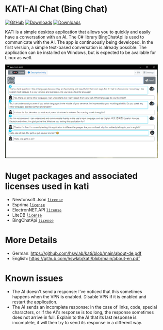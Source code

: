 # KATI-AI Chat (Bing Chat)
[![GitHub](https://img.shields.io/github/license/hswlab/kati)](https://github.com/hswlab/kati/blob/main/LICENSE) 
[![Downloads](https://img.shields.io/github/downloads/hswlab/kati/total)](https://github.com/hswlab/kati/releases/latest) 
[![Downloads](https://img.shields.io/github/v/release/hswlab/kati)](https://github.com/hswlab/kati/releases/latest) 

KATI is a simple desktop application that allows you to quickly and easily have a conversation with an 
AI. The C# library BingChatApi is used to communicate with the AI. The app is continuously being 
developed. In the first version, a simple text-based conversation is already possible. The application 
can be installed on Windows, but is expected to be available for Linux as well.

![preview](https://github.com/hswlab/kati/blob/main/Screenshot.png)

# Nuget packages and associated licenses used in kati
- Newtonsoft.Json <a href="https://licenses.nuget.org/MIT">`license`</a>
- Esprima <a href="https://licenses.nuget.org/BSD-3-Clause">`license`</a>
- ElectronNET.API <a href="https://licenses.nuget.org/MIT">`license`</a>
- LiteDB <a href="https://www.nuget.org/packages/LiteDB/5.0.16/license">`license`</a>
- BingChatApi <a href="https://github.com/liaosunny123/BingChatApi/blob/master/license">`license`</a>

# More Details
- German: https://github.com/hswlab/kati/blob/main/about-de.pdf
- English: https://github.com/hswlab/kati/blob/main/about-en.pdf

# Known issues
- The AI doesn't send a response: I've noticed that this sometimes happens when the VPN is 
enabled. Disable VPN if it is enabled and restart the application.
- The AI sends an incomplete response: In the case of links, code, special characters, or if the 
AI's response is too long, the response sometimes does not arrive in full. Explain to the AI 
that its last response is incomplete, it will then try to send its response in a different way.
